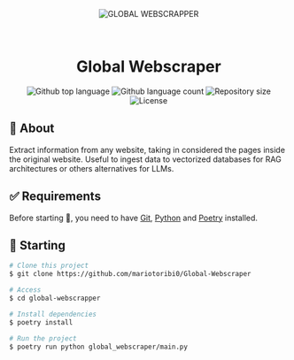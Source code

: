 <div align="center" id="top"> 
  <img src="./.github/app.gif" alt="GLOBAL WEBSCRAPPER" />

  &#xa0;

  <!-- <a href="https://globalwebscrapper.netlify.app">Demo</a> -->
</div>

<h1 align="center">Global Webscraper</h1>

<p align="center">
  <img alt="Github top language" src="https://img.shields.io/github/languages/top/mariotoribi0/Global-Webscraper?color=56BEB8">

  <img alt="Github language count" src="https://img.shields.io/github/languages/count/mariotoribi0/Global-Webscraper?color=56BEB8">

  <img alt="Repository size" src="https://img.shields.io/github/repo-size/mariotoribi0/Global-Webscraper?color=56BEB8">

  <img alt="License" src="https://img.shields.io/github/license/mariotoribi0/Global-Webscraper?color=56BEB8">

  <!-- <img alt="Github issues" src="https://img.shields.io/github/issues/mariotoribi0/Global-Webscraper?color=56BEB8" /> -->

  <!-- <img alt="Github forks" src="https://img.shields.io/github/forks/mariotoribi0/Global-Webscraper?color=56BEB8" /> -->

  <!-- <img alt="Github stars" src="https://img.shields.io/github/stars/mariotoribi0/Global-Webscraper?color=56BEB8" /> -->
</p>

<!-- Status -->

<!-- <h4 align="center"> 
	🚧  GLOBAL WEBSCRAPPER 🚀 Under construction...  🚧
</h4> 

<hr> -->

<!-- <p align="center">
  <a href="#dart-about">About</a> &#xa0; | &#xa0; 
  <a href="#rocket-technologies">Technologies</a> &#xa0; | &#xa0;
  <a href="#white_check_mark-requirements">Requirements</a> &#xa0; | &#xa0;
  <a href="#checkered_flag-starting">Starting</a> &#xa0; | &#xa0;
  <a href="https://github.com/mariotoribi0" target="_blank">Author</a>
</p> -->

## :dart: About ##

Extract information from any website, taking in considered the pages inside the original website. Useful to ingest data to vectorized databases for RAG architectures or others alternatives for LLMs.

## :white_check_mark: Requirements ##

Before starting :checkered_flag:, you need to have [Git](https://git-scm.com), [Python](https://www.python.org/) and [Poetry](https://python-poetry.org/docs/) installed.

## :checkered_flag: Starting ##

```bash
# Clone this project
$ git clone https://github.com/mariotoribi0/Global-Webscraper

# Access
$ cd global-webscrapper

# Install dependencies
$ poetry install

# Run the project
$ poetry run python global_webscraper/main.py

```

<!-- Made with :heart: by <a href="https://github.com/mariotoribi0" target="_blank">Mario Toribio</a>

&#xa0; -->

<!-- <a href="#top">Back to top</a> -->
